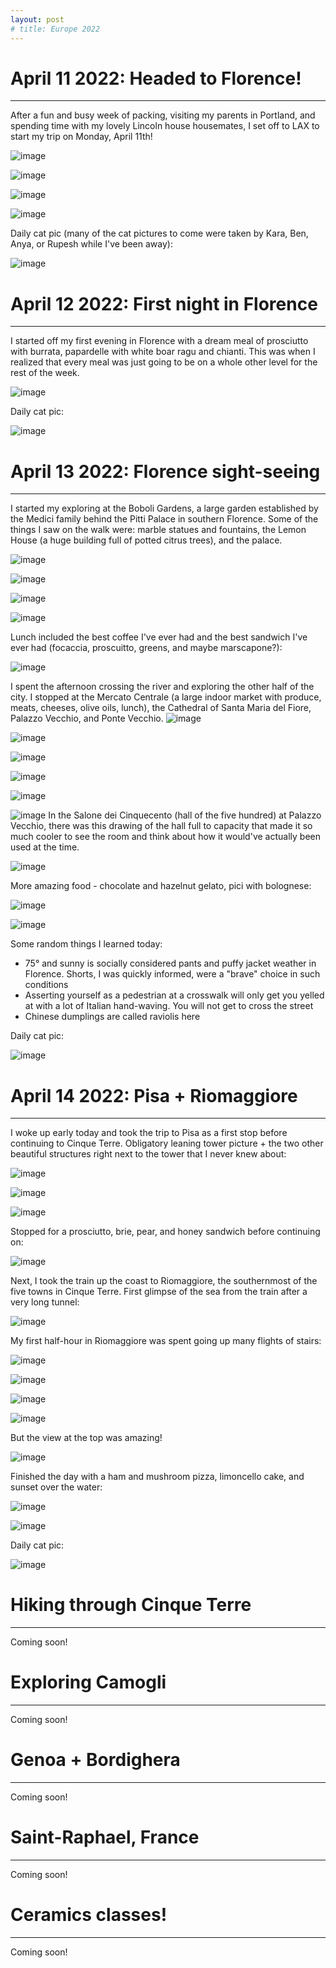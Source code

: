 ```yaml
---
layout: post
# title: Europe 2022
---
```



# April 11 2022: Headed to Florence!
-------------------------------------------------------------------------------

After a fun and busy week of packing, visiting my parents in Portland, and 
spending time with my lovely Lincoln house housemates, I set off to LAX to 
start my trip on Monday, April 11th!

![image](https://drive.google.com/uc?export=view&id=1JzlBnikyFqE4mALFYy3u2MlW6fWMn9ZR)

![image](https://drive.google.com/uc?export=view&id=1O0Q4R4bjUnrB5uuB2SJgcqQtx5YPIOoQ)

![image](https://drive.google.com/uc?export=view&id=14PrAvF7ZOQzkR2PnBCrN_LypzQljURQA)

![image](https://drive.google.com/uc?export=view&id=1oMaWkQ-H2FteGP8i8B-R-8GtvYO08Opo)

Daily cat pic (many of the cat pictures to come were taken by Kara, Ben, Anya, 
or Rupesh while I've been away):

![image](https://drive.google.com/uc?export=view&id=1OR7hX_sUV7WRL0FfGpp_Q1mzP3sQBcRX)


# April 12 2022: First night in Florence
-------------------------------------------------------------------------------

I started off my first evening in Florence with a dream meal of prosciutto with
burrata, papardelle with white boar ragu and chianti. This was when I realized 
that every meal was just going to be on a whole other level for the rest of the 
week. 

![image](https://drive.google.com/uc?export=view&id=18EfqoTfK4OiOi45JNtqHmPIWuj-wHlxc)

Daily cat pic:

![image](https://drive.google.com/uc?export=view&id=1Sq5rlQxLpR6MnctuVW242WbqsdoSQZ0E)

# April 13 2022: Florence sight-seeing
-------------------------------------------------------------------------------

I started my exploring at the Boboli Gardens, a large garden established by the
Medici family behind the Pitti Palace in southern Florence. Some of the things
I saw on the walk were: marble statues and fountains, the Lemon House 
(a huge building full of potted citrus trees), and the palace.

![image](https://drive.google.com/uc?export=view&id=1QOvfEnsRa1tpsduROeetz20G1LhQyu1l)

![image](https://drive.google.com/uc?export=view&id=1us6moS-Xcp-YbFOSB1rftFFUk0r1qISH)

![image](https://drive.google.com/uc?export=view&id=1osgEf4x94W9i09ukPUK6wmSJPs3Y9ozT)

![image](https://drive.google.com/uc?export=view&id=1KjI_BgT7gSP3laO0la2OEoF9tuSBd47o)

Lunch included the best coffee I've ever had and the best sandwich I've ever 
had (focaccia, proscuitto, greens, and maybe marscapone?):

![image](https://drive.google.com/uc?export=view&id=1DPzkUu74kE5vzxwFsSf69xa0RduOzmn5)

I spent the afternoon crossing the river and exploring the other half of the 
city. I stopped at the Mercato Centrale (a large indoor market with produce,
meats, cheeses, olive oils, lunch), the Cathedral of Santa Maria del Fiore, 
Palazzo Vecchio, and Ponte Vecchio. 
![image](https://drive.google.com/uc?export=view&id=1O3deOVNwA21tXM4-q26MFE57eMw34nFp)

![image](https://drive.google.com/uc?export=view&id=17pncnynuPr9UHaMPQTQGtcUy_UZR5gDQ)

![image](https://drive.google.com/uc?export=view&id=1ApvUcjA8YkpEbhlDVMwb2lt74k3ZZYxQ)

![image](https://drive.google.com/uc?export=view&id=182goQ6xwwutsw2gSm59AjMQf5ogACCou)

![image](https://drive.google.com/uc?export=view&id=1z18rUsBQCf8oa6hvN7UTRUpJ_Aa87G5X)

![image](https://drive.google.com/uc?export=view&id=13TSAwA__COp-jYcBHHQiOQxF2Bwx2yMG)
In the Salone dei Cinquecento (hall of the five hundred) at Palazzo Vecchio,
there was this drawing of the hall full to capacity that made it so much cooler
to see the room and think about how it would've actually been used at the time.

![image](https://drive.google.com/uc?export=view&id=1SNAm_0vOZdUHIkXeUxkpmn2Bra3-jnZe)

More amazing food - chocolate and hazelnut gelato, pici with bolognese:

![image](https://drive.google.com/uc?export=view&id=1xTpDoVYhx74D26sFZUivd69GYIik_N8v)

![image](https://drive.google.com/uc?export=view&id=1Mmmzs_M824x0z4svnUo6Hslj9t6aV6ex)

Some random things I learned today:

- 75° and sunny is socially considered pants and puffy jacket weather in 
  Florence. Shorts, I was quickly informed, were a "brave" choice in such 
  conditions
- Asserting yourself as a pedestrian at a crosswalk will only get you yelled at
  with a lot of Italian hand-waving. You will not get to cross the street
- Chinese dumplings are called raviolis here

Daily cat pic:

![image](https://drive.google.com/uc?export=view&id=1optN1DTHNh_yPZelzHHmJ4E-4aUDUgkn)

# April 14 2022: Pisa + Riomaggiore
-------------------------------------------------------------------------------
I woke up early today and took the trip to Pisa as a first stop before
continuing to Cinque Terre. Obligatory leaning tower picture + the two other
beautiful structures right next to the tower that I never knew about:

![image](https://drive.google.com/uc?export=view&id=1f5yjXzcoY9xeFuH7JT4jzw599crKvmlW)

![image](https://drive.google.com/uc?export=view&id=1kg1frmoPKo8aN1_lvHqPNQqO5hQvnu7R)

![image](https://drive.google.com/uc?export=view&id=1oaZ-Y4FSByZ-eZ9hmJyzNYUokjSTewG2)

Stopped for a prosciutto, brie, pear, and honey sandwich before continuing on:

![image](https://drive.google.com/uc?export=view&id=1qur2vgsMgbIFPrT0cfWJAY6BPTakmG_q)

Next, I took the train up the coast to Riomaggiore, the southernmost of the
five towns in Cinque Terre. First glimpse of the sea from the train after a 
very long tunnel:

![image](https://drive.google.com/uc?export=view&id=1o9Pp9RvujWNXqCiEN_yavG_gm-Q4Tmc7)

My first half-hour in Riomaggiore was spent going up many flights of stairs:

![image](https://drive.google.com/uc?export=view&id=1QYHRgBpwIdZQspv7f3svJ6yJODr9rX6O)

![image](https://drive.google.com/uc?export=view&id=1wXc2aqvLeDZtYjRpIoEkYYnQWTzsWVXO)

![image](https://drive.google.com/uc?export=view&id=1HP7QHlNCEy2-Y8waDLJhgYrqQPT4aEe0)

![image](https://drive.google.com/uc?export=view&id=1HfMXM8OS-gnvKmcp-Vh2LVQ2TlhSjl3x)

But the view at the top was amazing!

![image](https://drive.google.com/uc?export=view&id=16Wy5HArmbdCDiaWgMlNqN5h1iLKE1SxC)

Finished the day with a ham and mushroom pizza, limoncello cake, and sunset
over the water:

![image](https://drive.google.com/uc?export=view&id=19g80GG6-VQcaKV7-TqSZmbvHRV3SKmcI)

![image](https://drive.google.com/uc?export=view&id=1KrJYQ_VZEWxc5LCovEN9BO-Tw8T2TB8R)

Daily cat pic:

![image](https://drive.google.com/uc?export=view&id=1M1jHk7a-ibkfoPwZ8DmO4LJVt32uPk69)

# Hiking through Cinque Terre
-------------------------------------------------------------------------------
Coming soon!

# Exploring Camogli
-------------------------------------------------------------------------------
Coming soon!

# Genoa + Bordighera
-------------------------------------------------------------------------------
Coming soon!

# Saint-Raphael, France
-------------------------------------------------------------------------------
Coming soon!

# Ceramics classes!
-------------------------------------------------------------------------------
Coming soon!